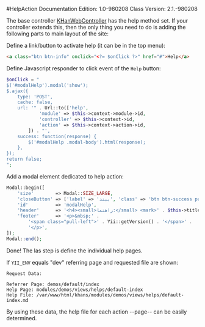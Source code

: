 #HelpAction
Documentation Edition: 1.0-980208
Class Version: 2.1.-980208

The base controller [KHanWebController](controllers-khan-web.md) has the help method set. 
If your controller extends this, then the only thing you need to do is adding the following parts to main layout of the site:

Define a link/button to activate help (it can be in the top menu):
```html
<a class="btn btn-info" onclick="<?= $onClick ?>" href="#">Help</a>
```

Define Javascript responder to click event of the `Help` button:
```php
$onClick = "
$('#modalHelp').modal('show');
$.ajax({
    type: 'POST',
    cache: false,
    url: '" . Url::to(['help',
            'module' => $this->context->module->id,
            'controller' => $this->context->id,
            'action' => $this->context->action->id,
        ]) . "',
    success: function(response) {
        $('#modalHelp .modal-body').html(response);
    },
});
return false;
";
```

Add a modal element dedicated to help action:
```php
Modal::begin([
    'size'        => Modal::SIZE_LARGE,
    'closeButton' => ['label' => 'ببند', 'class' => 'btn btn-success pull-left'],
    'id'          => 'modalHelp',
    'header'      => '<h4><small>راهنما:</small> <mark>' . $this->title . '</mark></h4>',
    'footer'      => '<p>&nbsp;' .
        '<span class="pull-left">' . Yii::getVersion() . '</span>' .
        '</p>',
]);
Modal::end();
```
Done! The las step is define the individual help pages.


If `YII_ENV` equals "dev" referring page and requested file are shown:
```text
Request Data:

Referrer Page: demos/default/index
Help Page: modules/demos/views/helps/default-index
Help File: /var/www/html/khans/modules/demos/views/helps/default-index.md
```

By using these data, the help file for each action --page-- can be easily determined.

